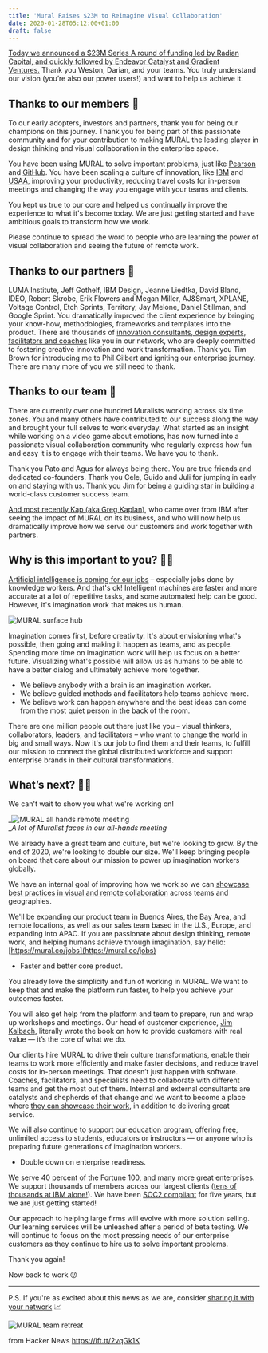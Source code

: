 ```yaml
---
title: 'Mural Raises $23M to Reimagine Visual Collaboration'
date: 2020-01-28T05:12:00+01:00
draft: false
---
```


[Today we announced a $23M Series A round of funding led by Radian Capital, and quickly followed by Endeavor Catalyst and Gradient Ventures.](https://www.prnewswire.com/news-releases/mural-raises-23m-series-a-from-radian-capital-to-reimagine-visual-collaboration-300992597.html) Thank you Weston, Darian, and your teams. You truly understand our vision (you’re also our power users!) and want to help us achieve it.

Thanks to our members 🙏 
-------------------------

To our early adopters, investors and partners, thank you for being our champions on this journey. Thank you for being part of this passionate community and for your contribution to making MURAL the leading player in design thinking and visual collaboration in the enterprise space.

You have been using MURAL to solve important problems, just like [Pearson](https://mural.co/cases/pearson) and [GitHub](https://mural.co/cases/github). You have been scaling a culture of innovation, like [IBM](https://mural.co/cases/ibm) and [USAA](https://mural.co/cases/usaa), improving your productivity, reducing travel costs for in-person meetings and changing the way you engage with your teams and clients.

You kept us true to our core and helped us continually improve the experience to what it's become today. We are just getting started and have ambitious goals to transform how we work. 

Please continue to spread the word to people who are learning the power of visual collaboration and seeing the future of remote work.

Thanks to our partners 🙏 
--------------------------

LUMA Institute, Jeff Gothelf, IBM Design, Jeanne Liedtka, David Bland, IDEO, Robert Skrobe, Erik Flowers and Megan Miller, AJ&Smart, XPLANE, Voltage Control, Etch Sprints, Territory, Jay Melone, Daniel Stillman, and Google Sprint. You dramatically improved the client experience by bringing your know-how, methodologies, frameworks and templates into the product. There are thousands of [innovation consultants, design experts, facilitators and coaches](https://mural.co/consultant) like you in our network, who are deeply committed to fostering creative innovation and work transformation. Thank you Tim Brown for introducing me to Phil Gilbert and igniting our enterprise journey. There are many more of you we still need to thank.

Thanks to our team 🙏
---------------------

There are currently over one hundred Muralists working across six time zones. You and many others have contributed to our success along the way and brought your full selves to work everyday. What started as an insight while working on a video game about emotions, has now turned into a passionate visual collaboration community who regularly express how fun and easy it is to engage with their teams. We have you to thank.

Thank you Pato and Agus for always being there. You are true friends and dedicated co-founders. Thank you Cele, Guido and Juli for jumping in early on and staying with us. Thank you Jim for being a guiding star in building a world-class customer success team. 

[And most recently Kap (aka Greg Kaplan)](https://www.linkedin.com/pulse/why-im-joining-mural-greg-kaplan/), who came over from IBM after seeing the impact of MURAL on its business, and who will now help us dramatically improve how we serve our customers and work together with partners.

Why is this important to you? 🤔🤖
----------------------------------

[Artificial intelligence is coming for our jobs](https://cdn2.hubspot.net/hubfs/2240363/Report%20-%20How%20Robots%20Change%20the%20World.pdf) – especially jobs done by knowledge workers. And that's ok! Intelligent machines are faster and more accurate at a lot of repetitive tasks, and some automated help can be good. However, it's imagination work that makes us human. 

![MURAL surface hub](https://blog.mural.co/hs-fs/hubfs/image1-8.gif?width=700&name=image1-8.gif)

Imagination comes first, before creativity. It's about envisioning what's possible, then going and making it happen as teams, and as people. Spending more time on imagination work will help us focus on a better future. Visualizing what's possible will allow us as humans to be able to have a better dialog and ultimately achieve more together.

*   We believe anybody with a brain is an imagination worker.
*   We believe guided methods and facilitators help teams achieve more.
*   We believe work can happen anywhere and the best ideas can come from the most quiet person in the back of the room.

There are one million people out there just like you – visual thinkers, collaborators, leaders, and facilitators – who want to change the world in big and small ways. Now it's our job to find them and their teams, to fulfill our mission to connect the global distributed workforce and support enterprise brands in their cultural transformations.

What’s next? 🕵️‍♀️
-------------------

We can't wait to show you what we're working on!

_![MURAL all hands remote meeting](https://blog.mural.co/hs-fs/hubfs/image3-5.gif?width=700&name=image3-5.gif)  
__A lot of Muralist faces in our all-hands meeting_

We already have a great team and culture, but we're looking to grow. By the end of 2020, we're looking to double our size. We'll keep bringing people on board that care about our mission to power up imagination workers globally.

We have an internal goal of improving how we work so we can [showcase best practices in visual and remote collaboration](https://blog.mural.co/author/agustin-soler) across teams and geographies.

We'll be expanding our product team in Buenos Aires, the Bay Area, and remote locations, as well as our sales team based in the U.S., Europe, and expanding into APAC. If you are passionate about design thinking, remote work, and helping humans achieve through imagination, say hello: [https://mural.co/jobs](https://mural.co/jobs)

*   Faster and better core product.

You already love the simplicity and fun of working in MURAL. We want to keep that and make the platform run faster, to help you achieve your outcomes faster. 

You will also get help from the platform and team to prepare, run and wrap up workshops and meetings. Our head of customer experience, [Jim Kalbach](https://blog.mural.co/author/jim-kalbach), literally wrote the book on how to provide customers with real value — it’s the core of what we do. 

Our clients hire MURAL to drive their culture transformations, enable their teams to work more efficiently and make faster decisions, and reduce travel costs for in-person meetings. That doesn’t just happen with software. Coaches, facilitators, and specialists need to collaborate with different teams and get the most out of them. Internal and external consultants are catalysts and shepherds of that change and we want to become a place where [they can showcase their work](https://mural.co/consultant), in addition to delivering great service.   

We will also continue to support our [education program](https://mural.co/education), offering free, unlimited access to students, educators or instructors — or anyone who is preparing future generations of imagination workers.

*   Double down on enterprise readiness.

We serve 40 percent of the Fortune 100, and many more great enterprises. We support thousands of members across our largest clients ([tens of thousands at IBM alone!](https://mural.co/impact)). We have been [SOC2 compliant](https://mural.co/security) for five years, but we are just getting started!

Our approach to helping large firms will evolve with more solution selling. Our learning services will be unleashed after a period of beta testing. We will continue to focus on the most pressing needs of our enterprise customers as they continue to hire us to solve important problems.

Thank you again!

Now back to work 😜

* * *

P.S. If you're as excited about this news as we are, consider [sharing it with your network](https://ctt.ac/nDSz7) 📈

![MURAL team retreat](https://blog.mural.co/hs-fs/hubfs/image2-2.jpg?width=700&name=image2-2.jpg)

  
  
from Hacker News https://ift.tt/2vqGk1K